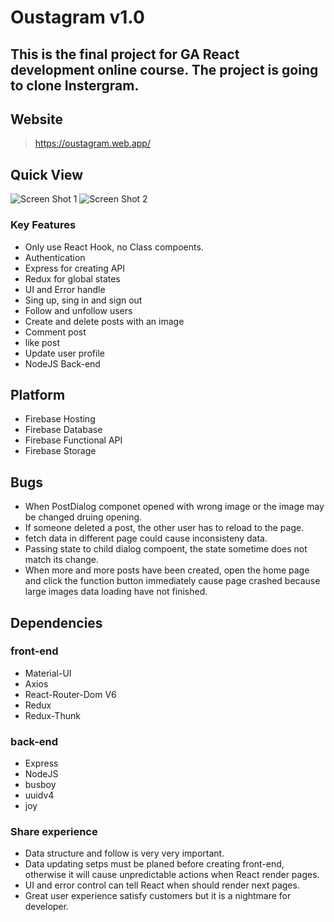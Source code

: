 # Oustagram v1.0

## This is the final project for GA React development online course. The project is going to clone Instergram.

## Website

> https://oustagram.web.app/

## Quick View

![Screen Shot 1](https://github.com/paddychang/Oustagram/tree/main/ScreenShot-1.png?raw=true)
![Screen Shot 2](https://github.com/paddychang/Oustagram/tree/main/ScreenShot-2.png?raw=true)

### Key Features

- Only use React Hook, no Class compoents.
- Authentication
- Express for creating API
- Redux for global states
- UI and Error handle
- Sing up, sing in and sign out
- Follow and unfollow users
- Create and delete posts with an image
- Comment post
- like post
- Update user profile
- NodeJS Back-end

## Platform

- Firebase Hosting
- Firebase Database
- Firebase Functional API
- Firebase Storage

## Bugs

- When PostDialog componet opened with wrong image or the image may be changed druing opening.
- If someone deleted a post, the other user has to reload to the page.
- fetch data in different page could cause inconsisteny data.
- Passing state to child dialog compoent, the state sometime does not match its change.
- When more and more posts have been created, open the home page and click the function button immediately cause page crashed because large images data loading have not finished.

## Dependencies

### front-end

- Material-UI
- Axios
- React-Router-Dom V6
- Redux
- Redux-Thunk

### back-end

- Express
- NodeJS
- busboy
- uuidv4
- joy

### Share experience

- Data structure and follow is very very important.
- Data updating setps must be planed before creating front-end, otherwise it will cause unpredictable actions when React render pages.
- UI and error control can tell React when should render next pages.
- Great user experience satisfy customers but it is a nightmare for developer.
